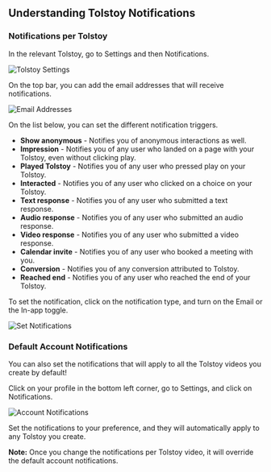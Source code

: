 ## Understanding Tolstoy Notifications

### Notifications per Tolstoy

In the relevant Tolstoy, go to Settings and then Notifications.

![Tolstoy Settings](https://downloads.intercomcdn.com/i/o/850634246/259db84f725f25f9fdff7548/1704a6dd-3e95-483d-a8f9-3180fb1f2ca8)

On the top bar, you can add the email addresses that will receive notifications.

![Email Addresses](https://downloads.intercomcdn.com/i/o/484375415/7fa9bae8c4b205c0db7990e0/image.png)

On the list below, you can set the different notification triggers.

- **Show anonymous** - Notifies you of anonymous interactions as well.
- **Impression** - Notifies you of any user who landed on a page with your Tolstoy, even without clicking play.
- **Played Tolstoy** - Notifies you of any user who pressed play on your Tolstoy.
- **Interacted** - Notifies you of any user who clicked on a choice on your Tolstoy.
- **Text response** - Notifies you of any user who submitted a text response.
- **Audio response** - Notifies you of any user who submitted an audio response.
- **Video response** - Notifies you of any user who submitted a video response.
- **Calendar invite** - Notifies you of any user who booked a meeting with you.
- **Conversion** - Notifies you of any conversion attributed to Tolstoy.
- **Reached end** - Notifies you of any user who reached the end of your Tolstoy.

To set the notification, click on the notification type, and turn on the Email or the In-app toggle.

![Set Notifications](https://downloads.intercomcdn.com/i/o/850631162/456a6f9eb0bf2d4fb70fe038/c09cf472-438b-4717-849e-36cb70ceb811)

### Default Account Notifications

You can also set the notifications that will apply to all the Tolstoy videos you create by default!

Click on your profile in the bottom left corner, go to Settings, and click on Notifications.

![Account Notifications](https://downloads.intercomcdn.com/i/o/850638558/c0df0780411b7ed74593ca30/image.png)

Set the notifications to your preference, and they will automatically apply to any Tolstoy you create.

**Note:** Once you change the notifications per Tolstoy video, it will override the default account notifications.
